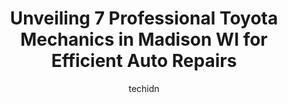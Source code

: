---
layout: ampstory
image: https://images.unsplash.com/photo-1484136063621-1acbc3b4ec98?ixlib=rb-4.0.3&ixid=MnwxMjA3fDB8MHxwaG90by1wYWdlfHx8fGVufDB8fHx8&auto=format&fit=crop&w=640&h=853&q=80
author: techidn
featured: false
description: Trust your vehicles maintenance and repairs to the 7 best Toyota Mechanic in Madison WI, USA. With their extensive experience, cutting-edge technology, and commitment to customer satisfacti
title: Unveiling 7 Professional Toyota Mechanics in Madison WI for Efficient Auto Repairs
cover:
   title: Unveiling 7 Professional Toyota Mechanics in Madison WI for Efficient Auto Repairs
   subtitle: Rickpate
   background: https://images.unsplash.com/photo-1484136063621-1acbc3b4ec98?ixlib=rb-4.0.3&ixid=MnwxMjA3fDB8MHxwaG90by1wYWdlfHx8fGVufDB8fHx8&auto=format&fit=crop&w=640&h=853&q=80

pages: 
 - layout: thirds
   top: <h1>#1 East Madison Toyota Service and Parts</h1>
   bottom: "<p>I have always gotten the best service here since I got my Toyota. They are very good about keeping you informed of what they find and recommendations on additional servic</p>"
   background: https://www.knot35.com/toplist/wp-content/uploads/2023/06/best-toyota-mechanic-1-in-madison-wi-1685838693.jpeg
   backgroundblur: true
 - layout: thirds
   top: <h1>#2 Smart Toyota Service</h1>
   bottom: "<p>5901 Odana Rd, Madison, WI 53719, United States</p>"
   background: https://www.knot35.com/toplist/wp-content/uploads/2023/06/best-toyota-mechanic-2-in-madison-wi-1685838693.jpeg
   cta:
      link: https://www.knot35.com/toplist/unveiling-7-professional-toyota-mechanics-in-madison-wi-for-efficient-auto-repairs/
      text: Unveiling 7 Professional Toyota Mechanics in Madison WI for Efficient Auto Repairs
 - layout: thirds
   top: <h1>#3 Tonys Auto Repair & Towing</h1>
   bottom: "<p>3110 Watford Way, Madison, WI 53713, United States</p>"
   background: https://www.knot35.com/toplist/wp-content/uploads/2023/06/best-toyota-mechanic-3-in-madison-wi-1685838694.jpeg
   cta:
      link: https://www.knot35.com/toplist/unveiling-7-professional-toyota-mechanics-in-madison-wi-for-efficient-auto-repairs/
      text: Unveiling 7 Professional Toyota Mechanics in Madison WI for Efficient Auto Repairs
 - layout: thirds
   top: <h1>#4 Budds Auto Repair</h1>
   bottom: "<p>2422 Monroe St, Madison, WI 53711, United States</p>"
   background: https://images.unsplash.com/photo-1533998839656-76f5e4b2bccb?ixlib=rb-4.0.3&ixid=MnwxMjA3fDB8MHxwaG90by1wYWdlfHx8fGVufDB8fHx8&auto=format&fit=crop&w=640&h=853&q=80
   cta:
      link: https://www.knot35.com/toplist/unveiling-7-professional-toyota-mechanics-in-madison-wi-for-efficient-auto-repairs/
      text: Unveiling 7 Professional Toyota Mechanics in Madison WI for Efficient Auto Repairs
 - layout: thirds
   top: <h1>#5 Phoenix Foreign Car Services</h1>
   bottom: "<p>929 Stewart St, Madison, WI 53713, United States</p>"
   background: https://images.unsplash.com/photo-1567095761054-7a02e69e5c43?ixlib=rb-4.0.3&ixid=MnwxMjA3fDB8MHxwaG90by1wYWdlfHx8fGVufDB8fHx8&auto=format&fit=crop&w=640&h=853&q=80
   cta:
      link: https://www.knot35.com/toplist/unveiling-7-professional-toyota-mechanics-in-madison-wi-for-efficient-auto-repairs/
      text: Unveiling 7 Professional Toyota Mechanics in Madison WI for Efficient Auto Repairs
 - layout: thirds
   top: <h1>#6 Atlas Auto Techs</h1>
   bottom: "<p>801 Atlas Ave, Madison, WI 53714, United States</p>"
   background: https://images.unsplash.com/photo-1549241520-425e3dfc01cb?ixlib=rb-4.0.3&ixid=MnwxMjA3fDB8MHxwaG90by1wYWdlfHx8fGVufDB8fHx8&auto=format&fit=crop&w=640&h=853&q=80
   cta:
      link: https://www.knot35.com/toplist/unveiling-7-professional-toyota-mechanics-in-madison-wi-for-efficient-auto-repairs/
      text: Unveiling 7 Professional Toyota Mechanics in Madison WI for Efficient Auto Repairs
 - layout: thirds
   top: <h1>#7 Tobys Auto Sales</h1>
   bottom: "<p>1004 Fish Hatchery Rd, Madison, WI 53715, United States</p>"
   background: https://images.unsplash.com/photo-1557672172-298e090bd0f1?ixlib=rb-4.0.3&ixid=MnwxMjA3fDB8MHxwaG90by1wYWdlfHx8fGVufDB8fHx8&auto=format&fit=crop&w=640&h=853&q=80
   cta:
      link: https://www.knot35.com/toplist/unveiling-7-professional-toyota-mechanics-in-madison-wi-for-efficient-auto-repairs/
      text: Unveiling 7 Professional Toyota Mechanics in Madison WI for Efficient Auto Repairs
 - layout: thirds
   middle: Continue reading...
   background: https://images.unsplash.com/photo-1567360425618-1594206637d2?ixlib=rb-4.0.3&ixid=MnwxMjA3fDB8MHxwaG90by1wYWdlfHx8fGVufDB8fHx8&auto=format&fit=crop&w=640&h=853&q=80
   cta:
      link: https://www.knot35.com/toplist/unveiling-7-professional-toyota-mechanics-in-madison-wi-for-efficient-auto-repairs/
      text: Unveiling 7 Professional Toyota Mechanics in Madison WI for Efficient Auto Repairs
      
---